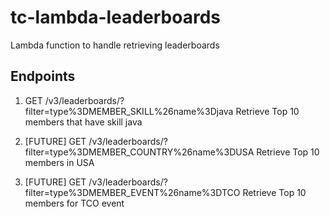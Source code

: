 # tc-lambda-leaderboards

Lambda function to handle retrieving leaderboards

## Endpoints
1. GET /v3/leaderboards/?filter=type%3DMEMBER_SKILL%26name%3Djava
  Retrieve Top 10 members that have skill java

1. [FUTURE] GET /v3/leaderboards/?filter=type%3DMEMBER_COUNTRY%26name%3DUSA
  Retrieve Top 10 members in USA

1. [FUTURE] GET /v3/leaderboards/?filter=type%3DMEMBER_EVENT%26name%3DTCO
  Retrieve Top 10 members for TCO event

